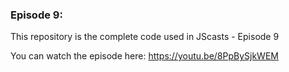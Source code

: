 ### Episode 9:

This repository is the complete code used in JScasts - Episode 9

You can watch the episode here: https://youtu.be/8PpBySjkWEM